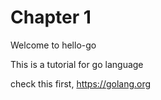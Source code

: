 # Chapter 1
Welcome to hello-go

This is a tutorial for go language  

check this first, https://golang.org 



